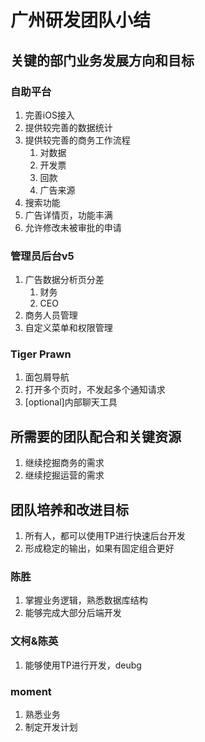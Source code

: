 广州研发团队小结
========

## 关键的部门业务发展方向和目标

### 自助平台

1. 完善iOS接入
2. 提供较完善的数据统计
3. 提供较完善的商务工作流程
    1. 对数据
    2. 开发票
    3. 回款
    4. 广告来源
4. 搜索功能
5. 广告详情页，功能丰满
6. 允许修改未被审批的申请

### 管理员后台v5

1. 广告数据分析页分差
    1. 财务
    2. CEO
2. 商务人员管理
3. 自定义菜单和权限管理

### Tiger Prawn

1. 面包屑导航
2. 打开多个页时，不发起多个通知请求
3. [optional]内部聊天工具

## 所需要的团队配合和关键资源

1. 继续挖掘商务的需求
2. 继续挖掘运营的需求

## 团队培养和改进目标

1. 所有人，都可以使用TP进行快速后台开发
2. 形成稳定的输出，如果有固定组合更好

### 陈胜

1. 掌握业务逻辑，熟悉数据库结构
2. 能够完成大部分后端开发

### 文柯&陈英

1. 能够使用TP进行开发，deubg

### moment

1. 熟悉业务
2. 制定开发计划

